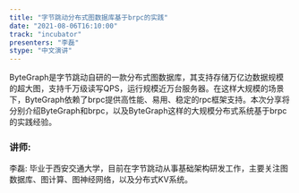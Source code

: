 ```yaml
---
title: "字节跳动分布式图数据库基于brpc的实践"
date: "2021-08-06T16:10:00" 
track: "incubator"
presenters: "李磊"
stype: "中文演讲"
---
```

ByteGraph是字节跳动自研的一款分布式图数据库，其支持存储万亿边数据规模的超大图，支持千万级读写QPS，运行规模近万台服务器。在这样大规模的场景下，ByteGraph依赖了brpc提供高性能、易用、稳定的rpc框架支持。本次分享将分别介绍ByteGraph和brpc，以及ByteGraph这样的大规模分布式系统基于brpc的实践经验。
 ### 讲师: 
 李磊: 毕业于西安交通大学，目前在字节跳动从事基础架构研发工作，主要关注图数据库、图计算、图神经网络，以及分布式KV系统。